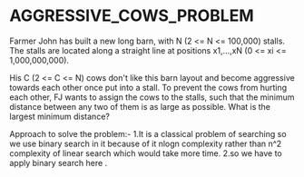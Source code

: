 # AGGRESSIVE_COWS_PROBLEM
Farmer John has built a new long barn, with N (2 <= N <= 100,000) stalls. The stalls are located along a straight line at positions x1,…,xN (0 <= xi <= 1,000,000,000).

His C (2 <= C <= N) cows don't like this barn layout and become aggressive towards each other once put into a stall. To prevent the cows from hurting each other, FJ wants to assign the cows to the stalls, such that the minimum distance between any two of them is as large as possible. What is the largest minimum distance?

Approach to solve the problem:- 
1.It is a classical problem of searching so we use binary search in it because of it nlogn complexity rather than n^2 complexity of linear search which would take more time.
2.so we have to apply binary search  here .
